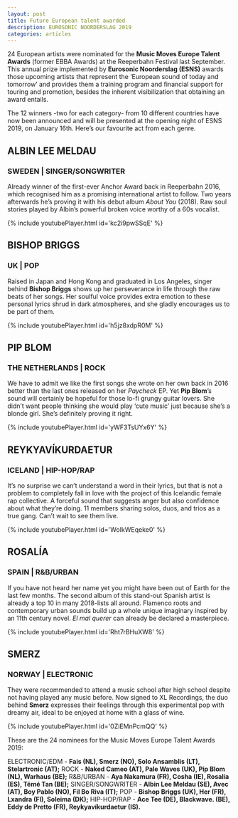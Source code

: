 ```yaml
---
layout: post
title: Future European talent awarded
description: EUROSONIC NOORDERSLAG 2019
categories: articles
---
```


24 European artists were nominated for the **Music Moves Europe Talent Awards** (former EBBA Awards) at the Reeperbahn Festival last September. This annual prize implemented by **Eurosonic Noorderslag (ESNS)** awards those upcoming artists that represent the ‘European sound of today and tomorrow’ and provides them a training program and financial support for touring and promotion, besides the inherent visibilization that obtaining an award entails. 

The 12 winners -two for each category- from 10 different countries have now been announced and will be presented at the opening night of ESNS 2019, on January 16th. Here’s our favourite act from each genre.

## ALBIN LEE MELDAU
### SWEDEN | SINGER/SONGWRITER
Already winner of the first-ever Anchor Award back in Reeperbahn 2016, which recognised him as a promising international artist to follow. Two years afterwards he’s proving it with his debut album *About You* (2018). Raw soul stories played by Albin’s powerful broken voice worthy of a 60s vocalist.

{% include youtubePlayer.html id='kc2i9pwSSqE' %}

## BISHOP BRIGGS
### UK | POP
Raised in Japan and Hong Kong and graduated in Los Angeles, singer behind **Bishop Briggs** shows up her perseverance in life through the raw beats of her songs. Her soulful voice provides extra emotion to these personal lyrics shrud in dark atmospheres, and she gladly encourages us to be part of them.

{% include youtubePlayer.html id='h5jz8xdpR0M' %}

## PIP BLOM
### THE NETHERLANDS | ROCK
We have to admit we like the first songs she wrote on her own back in 2016 better than the last ones released on her *Paycheck* EP. Yet **Pip Blom**’s sound will certainly be hopeful for those lo-fi grungy guitar lovers. She didn’t want people thinking she would play ‘cute music’ just because she’s a blonde girl. She’s definitely proving it right. 

{% include youtubePlayer.html id='yWF3TsUYx6Y' %}

## REYKYAVÍKURDAETUR
### ICELAND | HIP-HOP/RAP
It’s no surprise we can’t understand a word in their lyrics, but that is not a problem to completely fall in love with the project of this Icelandic female rap collective. A forceful sound that suggests anger but also confidence about what they’re doing. 11 members sharing solos, duos, and trios as a true gang. Can’t wait to see them live. 

{% include youtubePlayer.html id='WoIkWEqeke0' %}

## ROSALÍA
### SPAIN | R&B/URBAN
If you have not heard her name yet you might have been out of Earth for the last few months. The second album of this stand-out Spanish artist is already a top 10 in many 2018-lists all around. Flamenco roots and contemporary urban sounds build up a whole unique imaginary inspired by an 11th century novel. *El mal querer* can already be declared a masterpiece.

{% include youtubePlayer.html id='Rht7rBHuXW8' %}

## SMERZ
### NORWAY | ELECTRONIC
They were recommended to attend a music school after high school despite not having played any music before. Now signed to XL Recordings, the duo behind **Smerz** expresses their feelings through this experimental pop with dreamy air, ideal to be enjoyed at home with a glass of wine.

{% include youtubePlayer.html id='0ZiEMnPcmQQ' %}

These are the 24 nominees for the Music Moves Europe Talent Awards 2019: 

ELECTRONIC/EDM - **Fais (NL), Smerz (NO), Solo Ansamblis (LT), Stelartronic (AT);**
ROCK - **Naked Cameo (AT), Pale Waves (UK), Pip Blom (NL), Warhaus (BE);** 
R&B/URBAN - **Aya Nakamura (FR), Cosha (IE), Rosalía (ES), Témé Tan (BE);** 
SINGER/SONGWRITER - **Albin Lee Meldau (SE), Avec (AT), Boy Pablo (NO), Fil Bo Riva (IT);** 
POP - **Bishop Briggs (UK), Her (FR), Lxandra (FI), Soleima (DK);** 
HIP-HOP/RAP - **Ace Tee (DE), Blackwave. (BE), Eddy de Pretto (FR), Reykyavíkurdaetur (IS).**

